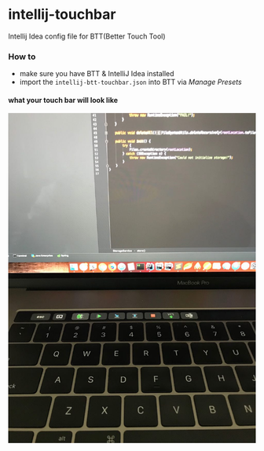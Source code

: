 # intellij-touchbar
Intellij Idea config file for BTT(Better Touch Tool)

### How to 
* make sure you have BTT & IntelliJ Idea installed 
* import the `intellij-btt-touchbar.json` into BTT via  *Manage Presets* 

#### what your touch bar will look like
![alt text](screenshot.jpg "debug tool bar")
